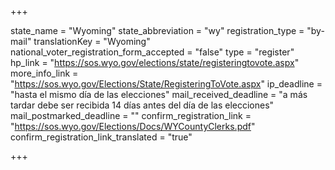 +++

state_name = "Wyoming"
state_abbreviation = "wy"
registration_type = "by-mail"
translationKey = "Wyoming"
national_voter_registration_form_accepted = "false"
type = "register"
hp_link = "https://sos.wyo.gov/elections/state/registeringtovote.aspx"
more_info_link = "https://sos.wyo.gov/Elections/State/RegisteringToVote.aspx"
ip_deadline = "hasta el mismo día de las elecciones"
mail_received_deadline = "a más tardar debe ser recibida 14 días antes del día de las elecciones"
mail_postmarked_deadline = ""
confirm_registration_link = "https://sos.wyo.gov/Elections/Docs/WYCountyClerks.pdf"
confirm_registration_link_translated = "true"

+++